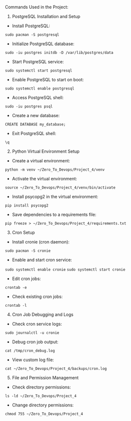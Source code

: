 Commands Used in the Project:

1. PostgreSQL Installation and Setup

* Install PostgreSQL:

`sudo pacman -S postgresql`

* Initialize PostgreSQL database:

`sudo -iu postgres initdb -D /var/lib/postgres/data`

* Start PostgreSQL service:

`sudo systemctl start postgresql`

* Enable PostgreSQL to start on boot:

`sudo systemctl enable postgresql`

* Access PostgreSQL shell:

`sudo -iu postgres psql`

* Create a new database:

`CREATE DATABASE my_database;`

* Exit PostgreSQL shell:

`\q`

2. Python Virtual Environment Setup

* Create a virtual environment:

`python -m venv ~/Zero_To_Devops/Project_4/venv`

* Activate the virtual environment:

`source ~/Zero_To_Devops/Project_4/venv/bin/activate`

* Install psycopg2 in the virtual environment:

`pip install psycopg2`

* Save dependencies to a requirements file:

`pip freeze > ~/Zero_To_Devops/Project_4/requirements.txt`

3. Cron Setup

* Install cronie (cron daemon):

`sudo pacman -S cronie`

* Enable and start cron service:

`sudo systemctl enable cronie`
`sudo systemctl start cronie`

* Edit cron jobs:

`crontab -e`

* Check existing cron jobs:

`crontab -l`

4. Cron Job Debugging and Logs

* Check cron service logs:

`sudo journalctl -u cronie`

* Debug cron job output:

`cat /tmp/cron_debug.log`

* View custom log file:

`cat ~/Zero_To_Devops/Project_4/backups/cron.log`

5. File and Permission Management

* Check directory permissions:

`ls -ld ~/Zero_To_Devops/Project_4`

* Change directory permissions:

`chmod 755 ~/Zero_To_Devops/Project_4`
